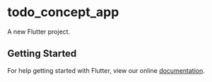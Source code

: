 # todo_concept_app

A new Flutter project.

## Getting Started

For help getting started with Flutter, view our online
[documentation](https://flutter.io/).
